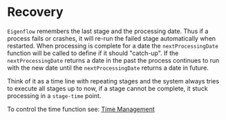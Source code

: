 # Recovery

`Eigenflow` remembers the last stage and the processing date.
Thus if a process fails or crashes, it will re-run the failed stage automatically when restarted.
When processing is complete for a date the `nextProcessingDate` function will be called to define if it should "catch-up".
If the `nextProcessingDate` returns a date in the past the process continues to run with the new date until the `nextProcessingDate`
returns a date in future.

Think of it as a time line with repeating stages and the system always tries to execute all stages up to now,
if a stage cannot be complete, it stuck processing in a `stage-time` point.

To control the time function see: [Time Management](time-management.md)
